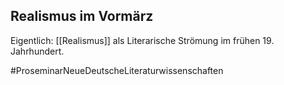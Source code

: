 ## Realismus im Vormärz


Eigentlich: [[Realismus]] als Literarische Strömung im frühen 19. Jahrhundert.











#ProseminarNeueDeutscheLiteraturwissenschaften